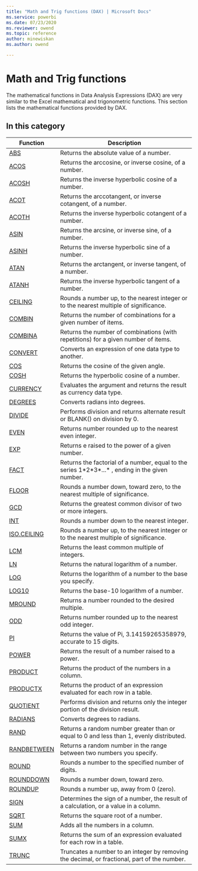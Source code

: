 ```yaml
---
title: "Math and Trig functions (DAX) | Microsoft Docs"
ms.service: powerbi 
ms.date: 07/23/2020
ms.reviewer: owend
ms.topic: reference
author: minewiskan
ms.author: owend

---
```

# Math and Trig functions

The mathematical functions in Data Analysis Expressions (DAX) are very similar to the Excel mathematical and trigonometric functions. This section lists the mathematical functions provided by DAX.  
  
## In this category 

|Function   |Description  |
|---------|---------|
|[ABS](abs-function-dax.md)       | Returns the absolute value of a number.        |
|[ACOS](acos-function-dax.md)     |  Returns the arccosine, or inverse cosine, of a number.       |
|[ACOSH](acosh-function-dax.md)     | Returns the inverse hyperbolic cosine of a number.        |
|[ACOT](acot-function-dax.md)     | Returns the arccotangent, or inverse cotangent, of a number.        |
|[ACOTH](acoth-function-dax.md)     | Returns the inverse hyperbolic cotangent of a number.       |
|[ASIN](asin-function-dax.md)     |  Returns the arcsine, or inverse sine, of a number.       |
|[ASINH](asinh-function-dax.md)     | Returns the inverse hyperbolic sine of a number.         |
|[ATAN](atan-function-dax.md)     | Returns the arctangent, or inverse tangent, of a number.         |
|[ATANH](atanh-function-dax.md)     | Returns the inverse hyperbolic tangent of a number.        |
|[CEILING](ceiling-function-dax.md)     |  Rounds a number up, to the nearest integer or to the nearest multiple of significance.        |
|[COMBIN](combin-function-dax.md)     | Returns the number of combinations for a given number of items.        |
|[COMBINA](combina-function-dax.md)     |  Returns the number of combinations (with repetitions) for a given number of items.        |
|[CONVERT](convert-function-dax.md)|Converts an expression of one data type to another. |
|[COS](cos-function-dax.md)     |  Returns the cosine of the given angle.        |
|[COSH](cosh-function-dax.md)     |  Returns the hyperbolic cosine of a number.        |
|[CURRENCY](currency-function-dax.md)     | Evaluates the argument and returns the result as currency data type.         |
|[DEGREES](degrees-function-dax.md)     | Converts radians into degrees.        |
|[DIVIDE](divide-function-dax.md)      | Performs division and returns alternate result or BLANK() on division by 0.        |
|[EVEN](even-function-dax.md)       | Returns number rounded up to the nearest even integer.        |
|[EXP](exp-function-dax.md)     |  Returns e raised to the power of a given number.       |
|[FACT](fact-function-dax.md)     |  Returns the factorial of a number, equal to the series 1*2\*3\*...\* , ending in the given number.       |
|[FLOOR](floor-function-dax.md)      |  Rounds a number down, toward zero, to the nearest multiple of significance.         |
|[GCD](gcd-function-dax.md)     |  Returns the greatest common divisor of two or more integers.        |
|[INT](int-function-dax.md)     |  Rounds a number down to the nearest integer.        |
|[ISO.CEILING](iso-ceiling-function-dax.md)      | Rounds a number up, to the nearest integer or to the nearest multiple of significance.        |
|[LCM](lcm-function-dax.md)     | Returns the least common multiple of integers.        |
|[LN](ln-function-dax.md)     | Returns the natural logarithm of a number.        |
|[LOG](log-function-dax.md)     |  Returns the logarithm of a number to the base you specify.        |
|[LOG10](log10-function-dax.md)      |  Returns the base-10 logarithm of a number.         |
|[MROUND](mround-function-dax.md)     |  Returns a number rounded to the desired multiple.         |
|[ODD](odd-function-dax.md)      | Returns number rounded up to the nearest odd integer.          |
|[PI](pi-function-dax.md)     | Returns the value of Pi, 3.14159265358979, accurate to 15 digits.        |
|[POWER](power-function-dax.md)      |  Returns the result of a number raised to a power.        |
|[PRODUCT](product-function-dax.md)      | Returns the product of the numbers in a column.         |
|[PRODUCTX](productx-function-dax.md)      | Returns the product of an expression evaluated for each row in a table.         |
|[QUOTIENT](quotient-function-dax.md)     | Performs division and returns only the integer portion of the division result.        |
|[RADIANS](radians-function-dax.md)      |  Converts degrees to radians.       |
|[RAND](rand-function-dax.md)     |  Returns a random number greater than or equal to 0 and less than 1, evenly distributed.       |
|[RANDBETWEEN](randbetween-function-dax.md)     |  Returns a random number in the range between two numbers you specify.        |
|[ROUND](round-function-dax.md)      | Rounds a number to the specified number of digits.          |
|[ROUNDDOWN](rounddown-function-dax.md)     |  Rounds a number down, toward zero.       |
|[ROUNDUP](roundup-function-dax.md)      |  Rounds a number up, away from 0 (zero).        |
|[SIGN](sign-function-dax.md)      | Determines the sign of a number, the result of a calculation, or a value in a column.        |
|[SQRT](sqrt-function-dax.md)      |  Returns the square root of a number.         |
|[SUM](sum-function-dax.md)     |  Adds all the numbers in a column.        |
|[SUMX](sumx-function-dax.md)     |   Returns the sum of an expression evaluated for each row in a table.       |
|[TRUNC](trunc-function-dax.md)      | Truncates a number to an integer by removing the decimal, or fractional, part of the number.          |
